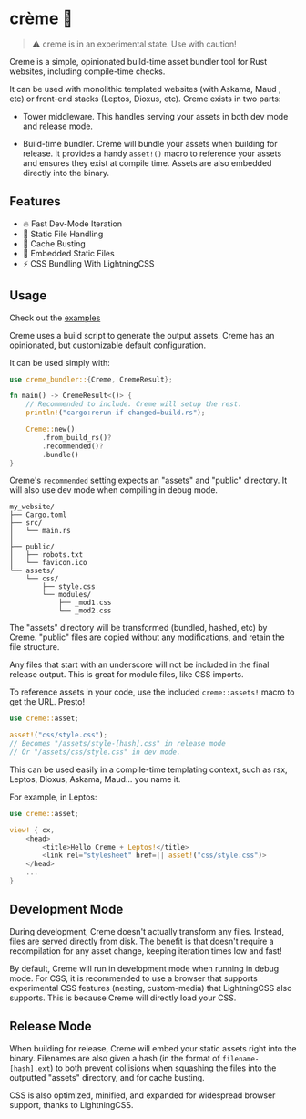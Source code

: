 # crème 🍦

>⚠️ creme is in an experimental state. Use with caution!

Creme is a simple, opinionated build-time asset bundler tool for 
Rust websites, including compile-time checks.

It can be used with monolithic templated websites (with Askama, Maud
, etc) or front-end stacks (Leptos, Dioxus, etc). Creme exists in
two parts:

* Tower middleware. This handles serving your assets in both dev
mode and release mode.

* Build-time bundler. Creme will bundle your assets when building for
release. It provides a handy `asset!()` macro to reference your assets and
ensures they exist at compile time. Assets are also embedded directly
into the binary.

## Features
* 🔥 Fast Dev-Mode Iteration
* 📁 Static File Handling
* 🔎 Cache Busting
* 🎨 Embedded Static Files 
* ⚡ CSS Bundling With LightningCSS

## Usage

Check out the [examples](/examples)

Creme uses a build script to generate the output assets. Creme has
an opinionated, but customizable default configuration.

It can be used simply with:

```rust
use creme_bundler::{Creme, CremeResult};

fn main() -> CremeResult<()> {
    // Recommended to include. Creme will setup the rest.
    println!("cargo:rerun-if-changed=build.rs");

    Creme::new()
        .from_build_rs()?
        .recommended()?
        .bundle()
}
```

Creme's `recommended` setting expects an "assets" and "public" directory. It will also use dev mode when compiling in debug mode.

```
my_website/
├── Cargo.toml
├── src/
│   └── main.rs
│
├── public/
│   ├── robots.txt
│   └── favicon.ico
└── assets/
    └── css/
        ├── style.css
        └── modules/
            ├── _mod1.css
            └── _mod2.css
```

The "assets" directory will be transformed (bundled, hashed, etc) by
Creme. "public" files are copied without any modifications, and
retain the file structure.

Any files that start with an underscore will not be included in the
final release output. This is great for module files, like CSS imports.

To reference assets in your code, use the included `creme::assets!`
macro to get the URL. Presto!

```rust
use creme::asset;

asset!("css/style.css");
// Becomes "/assets/style-[hash].css" in release mode
// Or "/assets/css/style.css" in dev mode.
```

This can be used easily in a compile-time templating context,
such as rsx, Leptos, Dioxus, Askama, Maud... you name it.

For example, in Leptos:
```rust
use creme::asset;

view! { cx,
    <head>
        <title>Hello Creme + Leptos!</title>
        <link rel="stylesheet" href=|| asset!("css/style.css")>
    </head>
    ...
}
```

## Development Mode

During development, Creme doesn't actually transform any files. Instead,
files are served directly from disk. The benefit is that doesn't require
a recompilation for any asset change, keeping iteration times low and
fast!

By default, Creme will run in development mode when running in debug mode.
For CSS, it is recommended to use a browser that supports experimental
CSS features (nesting, custom-media) that LightningCSS also supports.
This is because Creme will directly load your CSS.

## Release Mode

When building for release, Creme will embed your static assets right into
the binary. Filenames are also given a hash (in the format of
`filename-[hash].ext`) to both prevent collisions when squashing the
files into the outputted "assets" directory, and for cache busting.

CSS is also optimized, minified, and expanded for widespread browser support,
thanks to LightningCSS.
